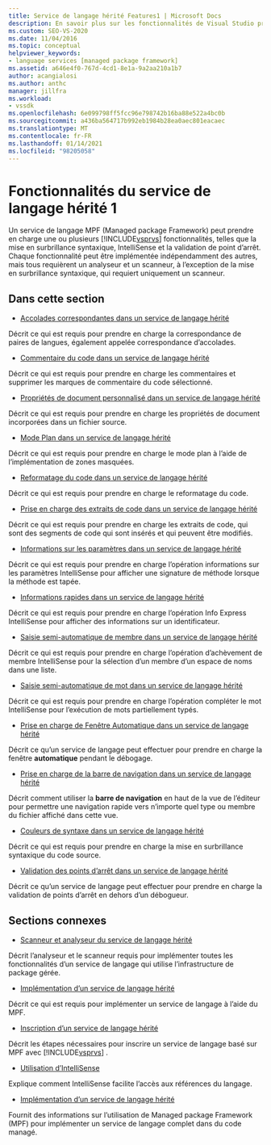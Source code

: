 ```yaml
---
title: Service de langage hérité Features1 | Microsoft Docs
description: En savoir plus sur les fonctionnalités de Visual Studio prises en charge dans un service de langage Managed package Framework (MPF).
ms.custom: SEO-VS-2020
ms.date: 11/04/2016
ms.topic: conceptual
helpviewer_keywords:
- language services [managed package framework]
ms.assetid: a646e4f0-767d-4cd1-8e1a-9a2aa210a1b7
author: acangialosi
ms.author: anthc
manager: jillfra
ms.workload:
- vssdk
ms.openlocfilehash: 6e099798ff5fcc96e798742b16ba88e522a4bc0b
ms.sourcegitcommit: a436ba564717b992eb1984b28ea0aec801eacaec
ms.translationtype: MT
ms.contentlocale: fr-FR
ms.lasthandoff: 01/14/2021
ms.locfileid: "98205058"
---
```

# <a name="legacy-language-service-features-1"></a>Fonctionnalités du service de langage hérité 1
Un service de langage MPF (Managed package Framework) peut prendre en charge une ou plusieurs [!INCLUDE[vsprvs](../../code-quality/includes/vsprvs_md.md)] fonctionnalités, telles que la mise en surbrillance syntaxique, IntelliSense et la validation de point d’arrêt. Chaque fonctionnalité peut être implémentée indépendamment des autres, mais tous requièrent un analyseur et un scanneur, à l’exception de la mise en surbrillance syntaxique, qui requiert uniquement un scanneur.

## <a name="in-this-section"></a>Dans cette section
- [Accolades correspondantes dans un service de langage hérité](../../extensibility/internals/brace-matching-in-a-legacy-language-service.md)

 Décrit ce qui est requis pour prendre en charge la correspondance de paires de langues, également appelée correspondance d’accolades.

- [Commentaire du code dans un service de langage hérité](../../extensibility/internals/commenting-code-in-a-legacy-language-service.md)

 Décrit ce qui est requis pour prendre en charge les commentaires et supprimer les marques de commentaire du code sélectionné.

- [Propriétés de document personnalisé dans un service de langage hérité](../../extensibility/internals/custom-document-properties-in-a-legacy-language-service.md)

 Décrit ce qui est requis pour prendre en charge les propriétés de document incorporées dans un fichier source.

- [Mode Plan dans un service de langage hérité](../../extensibility/internals/outlining-in-a-legacy-language-service.md)

 Décrit ce qui est requis pour prendre en charge le mode plan à l’aide de l’implémentation de zones masquées.

- [Reformatage du code dans un service de langage hérité](../../extensibility/internals/reformatting-code-in-a-legacy-language-service.md)

 Décrit ce qui est requis pour prendre en charge le reformatage du code.

- [Prise en charge des extraits de code dans un service de langage hérité](../../extensibility/internals/support-for-code-snippets-in-a-legacy-language-service.md)

 Décrit ce qui est requis pour prendre en charge les extraits de code, qui sont des segments de code qui sont insérés et qui peuvent être modifiés.

- [Informations sur les paramètres dans un service de langage hérité](../../extensibility/internals/parameter-info-in-a-legacy-language-service2.md)

 Décrit ce qui est requis pour prendre en charge l’opération informations sur les paramètres IntelliSense pour afficher une signature de méthode lorsque la méthode est tapée.

- [Informations rapides dans un service de langage hérité](../../extensibility/internals/quick-info-in-a-legacy-language-service.md)

 Décrit ce qui est requis pour prendre en charge l’opération Info Express IntelliSense pour afficher des informations sur un identificateur.

- [Saisie semi-automatique de membre dans un service de langage hérité](../../extensibility/internals/member-completion-in-a-legacy-language-service.md)

 Décrit ce qui est requis pour prendre en charge l’opération d’achèvement de membre IntelliSense pour la sélection d’un membre d’un espace de noms dans une liste.

- [Saisie semi-automatique de mot dans un service de langage hérité](../../extensibility/internals/word-completion-in-a-legacy-language-service.md)

 Décrit ce qui est requis pour prendre en charge l’opération compléter le mot IntelliSense pour l’exécution de mots partiellement typés.

- [Prise en charge de Fenêtre Automatique dans un service de langage hérité](../../extensibility/internals/support-for-the-autos-window-in-a-legacy-language-service.md)

 Décrit ce qu’un service de langage peut effectuer pour prendre en charge la fenêtre **automatique** pendant le débogage.

- [Prise en charge de la barre de navigation dans un service de langage hérité](../../extensibility/internals/support-for-the-navigation-bar-in-a-legacy-language-service.md)

 Décrit comment utiliser la **barre de navigation** en haut de la vue de l’éditeur pour permettre une navigation rapide vers n’importe quel type ou membre du fichier affiché dans cette vue.

- [Couleurs de syntaxe dans un service de langage hérité](../../extensibility/internals/syntax-colorizing-in-a-legacy-language-service.md)

 Décrit ce qui est requis pour prendre en charge la mise en surbrillance syntaxique du code source.

- [Validation des points d’arrêt dans un service de langage hérité](../../extensibility/internals/validating-breakpoints-in-a-legacy-language-service.md)

 Décrit ce qu’un service de langage peut effectuer pour prendre en charge la validation de points d’arrêt en dehors d’un débogueur.

## <a name="related-sections"></a>Sections connexes
- [Scanneur et analyseur du service de langage hérité](../../extensibility/internals/legacy-language-service-parser-and-scanner.md)

 Décrit l’analyseur et le scanneur requis pour implémenter toutes les fonctionnalités d’un service de langage qui utilise l’infrastructure de package gérée.

- [Implémentation d’un service de langage hérité](../../extensibility/internals/implementing-a-legacy-language-service2.md)

 Décrit ce qui est requis pour implémenter un service de langage à l’aide du MPF.

- [Inscription d’un service de langage hérité](../../extensibility/internals/registering-a-legacy-language-service1.md)

 Décrit les étapes nécessaires pour inscrire un service de langage basé sur MPF avec [!INCLUDE[vsprvs](../../code-quality/includes/vsprvs_md.md)] .

- [Utilisation d’IntelliSense](../../ide/using-intellisense.md)

 Explique comment IntelliSense facilite l’accès aux références du langage.

- [Implémentation d’un service de langage hérité](../../extensibility/internals/implementing-a-legacy-language-service1.md)

 Fournit des informations sur l’utilisation de Managed package Framework (MPF) pour implémenter un service de langage complet dans du code managé.
